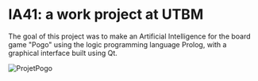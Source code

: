 # IA41: a work project at UTBM

The goal of this project was to make an Artificial Intelligence for the board game "Pogo" using the logic programming language Prolog, with a graphical interface built using Qt.

![ProjetPogo](https://user-images.githubusercontent.com/38687753/136959718-451b7f78-22ca-4b29-b647-43c506e09d45.png)
